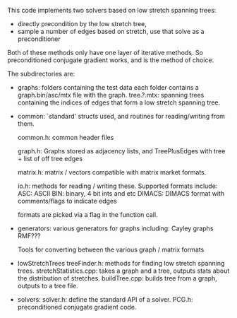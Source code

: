 This code implements two solvers based on low stretch spanning trees:
* directly precondition by the low stretch tree,
* sample a number of edges based on stretch, use that solve as a preconditioner

Both of these methods only have one layer of iterative methods. So preconditioned conjugate gradient works, and is the method of choice.


The subdirectories are:
* graphs: folders containing the test data
     each folder contains a graph.bin/asc/mtx file with the graph.
     tree.?.mtx: spanning trees containing the indices of edges that form a low stretch spanning tree.

* common: `standard' structs used, and routines for reading/writing from them.

     common.h: common header files

     graph.h: Graphs stored as adjacency lists, and
		TreePlusEdges with tree + list of off tree edges

     matrix.h: matrix / vectors
           compatible with matrix market formats. 

     io.h: methods for reading / writing these. Supported formats include:
           ASC: ASCII
           BIN: binary, 4 bit ints and etc
           DIMACS: DIMACS format with comments/flags to indicate edges

     formats are picked via a flag in the function call.


* generators: various generators for graphs including:
        Cayley graphs
        RMF???

     Tools for converting between the various graph / matrix formats


* lowStretchTrees
       treeFinder.h: methods for finding low stretch spanning trees.
       stretchStatistics.cpp: takes a graph and a tree, outputs stats about the distribution of stretches.
       buildTree.cpp: builds tree from a graph, outputs to a tree file.


* solvers:
       solver.h: define the standard API of a solver.
       PCG.h: preconditioned conjugate gradient code.